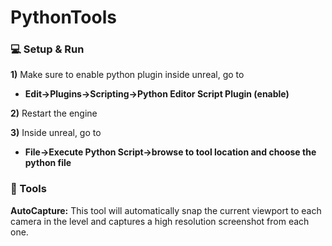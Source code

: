# PythonTools

### :computer: Setup & Run

**1)** Make sure to enable python plugin inside unreal, go to
* **Edit->Plugins->Scripting->Python Editor Script Plugin (enable)**

**2)** Restart the engine

**3)** Inside unreal, go to
* **File->Execute Python Script->browse to tool location and choose the python file**

### :wrench: Tools

**AutoCapture:**
This tool will automatically snap the current viewport to each camera in the level and captures a high resolution screenshot from each one.
